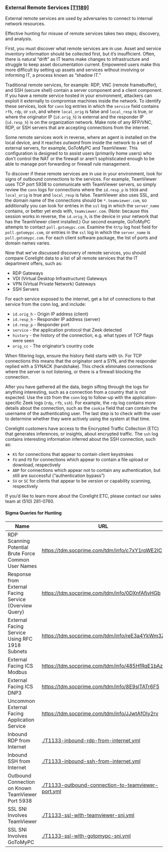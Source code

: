 ### External Remote Services [\[T1189\]](https://attack.mitre.org/techniques/T1133)

External remote services are used by adversaries to connect to internal network resources.

Effective hunting for misuse of remote services takes two steps; discovery, and analysis.

First, you must discover what remote services are in use. Asset and service inventory information should be collected first, but it’s insufficient. Often, there is natural “drift” as IT teams make changes to infrastructure and struggle to keep asset documentation current. Empowered users make this more difficult by setting up assets and services without involving or informing IT, a process known as “shadow IT.”

Traditional remote services, for example: RDP, VNC (remote framebuffer), and SSH (secure shell) contain a server component and a client component.  If you have a remote service hosted in your environment, attackers can exploit it externally to compromise machines inside the network. To identify these services, look for `conn` log entries in which the `service` field contains `rfb`, `rdp`, or `ssh`, and where `local_orig` is false and `local_resp` is true, or where the originator IP (`id.orig_h`) is external and the responder IP (`id.resp_h`) is on the organization network. Make note of any RFP/VNC, RDP, or SSH servers that are accepting connections from the internet.

Some remote services work in reverse, where an agent is installed on the local device, and it reaches _outward_ from inside the network to a set of external servers, for example, GoToMyPC and TeamViewer. This configuration is designed to to assist users (primarily home users) who don’t control the NAT or the firewall or aren’t sophisticated enough to be able to manage port forwarding or firewall rule management.

To discover if these remote services are in use in your environment, look for signs of outbound connections to the services. For example, TeamViewer uses TCP port 5938 to communicate with TeamViewer servers, so simply review the `conn` logs for connections where the `id.resp_p` is `5938` and `local_orig` is true and `local_resp` is false. TeamViewer also uses SSL, and the domain name of the connections should be `*.teamviewer.com`, so additionally you can look for entries in the `ssl` log in which the `server_name` contains, or better yet ends with, `teamviewer.com`. (Note: because this session works in reverse, the `id.orig_h`, is the device in your network that has the TeamViewer client installed.) Our second example, GoToMyPC attempts to contact `poll.gotomypc.com`. Examine the `http` log host field for `poll.gotomypc.com`, or entries in the `ssl` log in which the `server_name` is `poll.gotomypc.com`. For each client software package, the list of ports and domain names varies.

Now that we’ve discussed discovery of remote services, you should compare Corelight data to a list of all remote services that the IT department offers, such as:
- RDP Gateways
- VDI (Virtual Desktop Infrastructure) Gateways
- VPN (Virtual Private Network) Gateways
- SSH Servers

For each service exposed to the internet, get a list of connections to that service from the conn log, and include:
- `id.orig_h` - Origin IP address (client)
- `id.resp_h` - Responder IP address (server)
- `id.resp_p` - Responder port
- `service` - the application protocol that Zeek detected
- `history` - the history of the connection, e.g. what types of TCP flags were seen
- `orig_cc` - The originator’s country code

When filtering logs, ensure the history field starts with `Sh`. For TCP connections this means that the originator sent a SYN, and the responder replied with a SYNACK (handshake). This check eliminates connections where the server is not listening, or there is a firewall blocking the connection.

After you have gathered all the data, begin sifting through the logs for anything interesting, such as a connection from a country that is not expected. Use the `UID` from the `conn` log to follow-up with the application-specific Zeek logs (`rdp`, `rfb`, `ssh`). For example, the `rdp` log contains more details about the connection, such as the `cookie` field that can contain the username of the authenticating user. The last step is to check with the user to determine whether they were actively using the system at that time.

Corelight customers have access to the Encrypted Traffic Collection (ETC) that generates inferences, or insights, about encrypted traffic. The `ssh` log contains interesting information inferred about the SSH connection, such as:
- `KS` for connections that appear to contain client keystrokes
- `FU` and `FD` for connections which appear to contain a file upload or download, respectively
- `ABP` for connections which appear not to contain any authentication, but still are successful (“authentication bypass”)
- `SV` or `SC` for clients that appear to be version or capability scanning, respectively

If you’d like to learn more about the Corelight ETC, please contact our sales team at (510) 281-0760.

#### Sigma Queries for Hunting

|Name|URL|
|--|--|
|RDP Scanning Potential Brute Force Common User Names|https://tdm.socprime.com/tdm/info/c7xY1roWE2IC |
|Response from External Facing Service (Overview Query)|https://tdm.socprime.com/tdm/info/0DXnfAfjvHGb |
|External Facing Service Using RFC 1918 Subnets|https://tdm.socprime.com/tdm/info/reE3a4YkWm3Z |
|External Facing ICS Modbus|https://tdm.socprime.com/tdm/info/485HfRqE1bAz |
|External Facing ICS DNP3|https://tdm.socprime.com/tdm/info/8E9slTATr6F5 |
|Uncommon External Facing Application Service|https://tdm.socprime.com/tdm/info/JJwtAfOIy2rv |
|Inbound RDP from Internet|[./T1133-inbound-rdp-from-internet.yml](./T1133-inbound-rdp-from-internet.yml)|
|Inbound SSH from Internet|[./T1133-inbound-ssh-from-internet.yml](./T1133-inbound-ssh-from-internet.yml)|
|Outbound Connection on Known TeamViewer Port 5938|[./T1133-outbound-connection-to-teamviewer-port.yml](./T1133-outbound-connection-to-teamviewer-port.yml)|
|SSL SNI Involves TeamViewer|[./T1133-ssl-with-teamviewer-sni.yml](./T1133-ssl-with-teamviewer-sni.yml)|
|SSL SNI Involves GoToMyPC|[./T1133-ssl-with-gotomypc-sni.yml](./T1133-ssl-with-gotomypc-sni.yml)|
